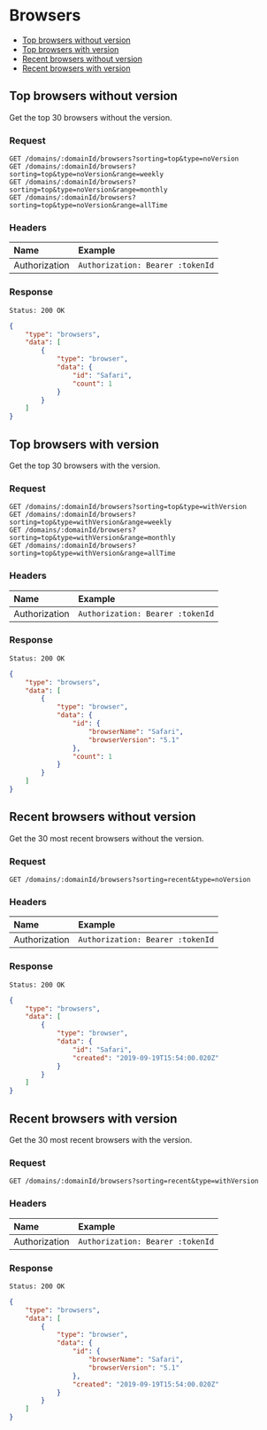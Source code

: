 # Browsers

- [Top browsers without version](#top-browsers-without-version)
- [Top browsers with version](#top-browsers-with-version)
- [Recent browsers without version](#recent-browsers-without-version)
- [Recent browsers with version](#recent-browsers-with-version)

## Top browsers without version

Get the top 30 browsers without the version.

### Request

```
GET /domains/:domainId/browsers?sorting=top&type=noVersion
GET /domains/:domainId/browsers?sorting=top&type=noVersion&range=weekly
GET /domains/:domainId/browsers?sorting=top&type=noVersion&range=monthly
GET /domains/:domainId/browsers?sorting=top&type=noVersion&range=allTime
```

### Headers

| Name | Example |
|:-----------|:------------|
| Authorization | `Authorization: Bearer :tokenId` |

### Response

```
Status: 200 OK
```

```json
{
	"type": "browsers",
	"data": [
		{
			"type": "browser",
			"data": {
				"id": "Safari",
				"count": 1
			}
		}
	]
}
```

## Top browsers with version

Get the top 30 browsers with the version.

### Request

```
GET /domains/:domainId/browsers?sorting=top&type=withVersion
GET /domains/:domainId/browsers?sorting=top&type=withVersion&range=weekly
GET /domains/:domainId/browsers?sorting=top&type=withVersion&range=monthly
GET /domains/:domainId/browsers?sorting=top&type=withVersion&range=allTime
```

### Headers

| Name | Example |
|:-----------|:------------|
| Authorization | `Authorization: Bearer :tokenId` |

### Response

```
Status: 200 OK
```

```json
{
	"type": "browsers",
	"data": [
		{
			"type": "browser",
			"data": {
				"id": {
					"browserName": "Safari",
					"browserVersion": "5.1"
				},
				"count": 1
			}
		}
	]
}
```

## Recent browsers without version

Get the 30 most recent browsers without the version.

### Request

```
GET /domains/:domainId/browsers?sorting=recent&type=noVersion
```

### Headers

| Name | Example |
|:-----------|:------------|
| Authorization | `Authorization: Bearer :tokenId` |

### Response

```
Status: 200 OK
```

```json
{
	"type": "browsers",
	"data": [
		{
			"type": "browser",
			"data": {
				"id": "Safari",
				"created": "2019-09-19T15:54:00.020Z"
			}
		}
	]
}
```

## Recent browsers with version

Get the 30 most recent browsers with the version.

### Request

```
GET /domains/:domainId/browsers?sorting=recent&type=withVersion
```

### Headers

| Name | Example |
|:-----------|:------------|
| Authorization | `Authorization: Bearer :tokenId` |

### Response

```
Status: 200 OK
```

```json
{
	"type": "browsers",
	"data": [
		{
			"type": "browser",
			"data": {
				"id": {
					"browserName": "Safari",
					"browserVersion": "5.1"
				},
				"created": "2019-09-19T15:54:00.020Z"
			}
		}
	]
}
```
